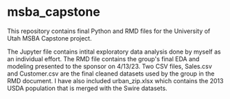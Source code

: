 # msba_capstone

This repository contains final Python and RMD files for the University of Utah MSBA Capstone project.

The Jupyter file contains intital exploratory data analysis done by myself as an individual effort.  The RMD file contains the group's final EDA and modeling presented to the sponsor on 4/13/23.  Two CSV files, Sales.csv and Customer.csv are the final cleaned datasets used by the group in the RMD document. I have also included urban_zip.xlsx which contains the 2013 USDA population that is merged with the Swire datasets.

